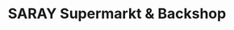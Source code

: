 ---
title: "SARAY Supermarkt & Backshop"
url: /wien/saray-supermarkt-und-backshop/
shop: Supermarkt
---